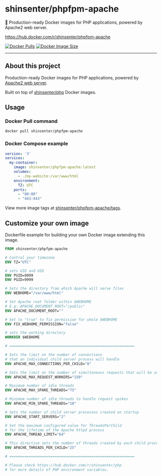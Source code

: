 # shinsenter/phpfpm-apache

🧭 Production-ready Docker images for PHP applications, powered by Apache2 web server.

https://hub.docker.com/r/shinsenter/phpfpm-apache

[![Docker Pulls](https://img.shields.io/docker/pulls/shinsenter/phpfpm-apache)](https://hub.docker.com/r/shinsenter/phpfpm-apache) [![Docker Image Size](https://img.shields.io/docker/image-size/shinsenter/phpfpm-apache?label=shinsenter%2Fphpfpm-apache)](https://hub.docker.com/r/shinsenter/phpfpm-apache/tags)

* * *

## About this project

Production-ready Docker images for PHP applications, powered by [Apache2 web server](https://httpd.apache.org).

Built on top of [shinsenter/php](https://hub.docker.com/r/shinsenter/php) Docker images.

## Usage

### Docker Pull command

```bash
docker pull shinsenter/phpfpm-apache
```

### Docker Compose example

```yml
version: '3'
services:
  my-container:
    image: shinsenter/phpfpm-apache:latest
    volumes:
      - ./my-website:/var/www/html
    environment:
      TZ: UTC
    ports:
      - "80:80"
      - "443:443"
```

View more image tags at [shinsenter/phpfpm-apache/tags](https://hub.docker.com/r/shinsenter/phpfpm-apache/tags).

## Customize your own image

Dockerfile example for building your own Docker image extending this image.

```Dockerfile
FROM shinsenter/phpfpm-apache

# Control your timezone
ENV TZ="UTC"

# sets GID and UID
ENV PUID=9999
ENV PGID=9999

# Sets the directory from which Apache will serve files
ENV WEBHOME="/var/www/html"

# Set Apache root folder within $WEBHOME
# E.g: APACHE_DOCUMENT_ROOT="/public"
ENV APACHE_DOCUMENT_ROOT=""

# Set to "true" to fix permission for whole $WEBHOME
ENV FIX_WEBHOME_PERMISSION="false"

# sets the working directory
WORKDIR $WEBHOME

# ==========================================================

# Sets the limit on the number of connections
# that an individual child server process will handle
ENV APACHE_MAX_CONNECTIONS_PER_CHILD="0"

# Sets the limit on the number of simultaneous requests that will be served
ENV APACHE_MAX_REQUEST_WORKERS="150"

# Maximum number of idle threads
ENV APACHE_MAX_SPARE_THREADS="75"

# Minimum number of idle threads to handle request spikes
ENV APACHE_MIN_SPARE_THREADS="10"

# Sets the number of child server processes created on startup
ENV APACHE_START_SERVERS="2"

# Set the maximum configured value for ThreadsPerChild
# for the lifetime of the Apache httpd process
ENV APACHE_THREAD_LIMIT="64"

# This directive sets the number of threads created by each child process
ENV APACHE_THREADS_PER_CHILD="25"

# ==========================================================

# Please check https://hub.docker.com/r/shinsenter/php
# for more details of PHP environment variables.
```